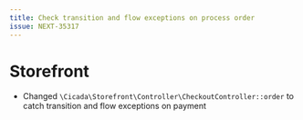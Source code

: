 ```yaml
---
title: Check transition and flow exceptions on process order
issue: NEXT-35317
---
```

# Storefront
* Changed `\Cicada\Storefront\Controller\CheckoutController::order` to catch transition and flow exceptions on payment 
